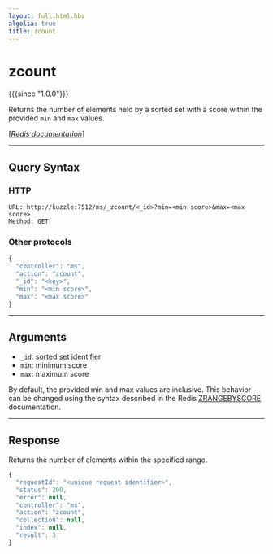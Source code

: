 ```yaml
---
layout: full.html.hbs
algolia: true
title: zcount
---
```


# zcount

{{{since "1.0.0"}}}

Returns the number of elements held by a sorted set with a score within the provided `min` and `max` values.

[[_Redis documentation_]](https://redis.io/commands/zcount)

---

## Query Syntax

### HTTP

```http
URL: http://kuzzle:7512/ms/_zcount/<_id>?min=<min score>&max=<max score>
Method: GET
```

### Other protocols

```js
{
  "controller": "ms",
  "action": "zcount",
  "_id": "<key>",
  "min": "<min score>",
  "max": "<max score>"
}
```

---

## Arguments

* `_id`: sorted set identifier
* `min`: minimum score
* `max`: maximum score

By default, the provided min and max values are inclusive. This behavior can be changed using the syntax described in the Redis [ZRANGEBYSCORE](https://redis.io/commands/zrangebyscore) documentation.

---

## Response

Returns the number of elements within the specified range.

```javascript
{
  "requestId": "<unique request identifier>",
  "status": 200,
  "error": null,
  "controller": "ms",
  "action": "zcount",
  "collection": null,
  "index": null,
  "result": 3
}
```
